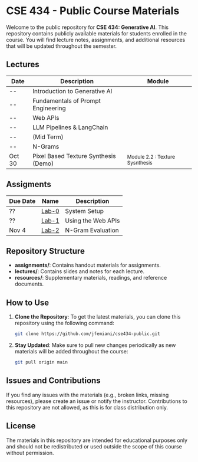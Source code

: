 # CSE 434 - Public Course Materials

Welcome to the public repository for **CSE 434: Generative AI**. This repository contains publicly available materials for students enrolled in the course. You will find lecture notes, assignments, and additional resources that will be updated throughout the semester.

## Lectures

| Date | Description | Module|
|-|-|-|
| -- |  Introduction to Generative AI| 
| -- |  Fundamentals of Prompt Engineering|
| -- |  Web APIs|
| -- |  LLM Pipelines & LangChain |
| -- | (Mid Term)
| -- |  N-Grams|
| Oct 30 | Pixel Based Texture Synthesis (Demo)| <small>Module 2.2 : Texture Sysnthesis</small> |




## Assigments
| Due Date | Name | Description |
|-|-|-|
|?? | [Lab-0](assignments/lab-0/lab-0.md) | System Setup |
|?? | [Lab-1](assignments/lab-1/lab-1.ipynb) | Using the Web APIs|
|Nov 4 | [Lab-2](assignments/lab-2/lab-2.ipynb)| N-Gram Evaluation|




## Repository Structure
- **assignments/**: Contains handout materials for assignments.
- **lectures/**: Contains slides and notes for each lecture.
- **resources/**: Supplementary materials, readings, and reference documents.

## How to Use

1. **Clone the Repository**: To get the latest materials, you can clone this repository using the following command:
    ```bash
    git clone https://github.com/jfemiani/cse434-public.git
    ```

2. **Stay Updated**: Make sure to pull new changes periodically as new materials will be added throughout the course:
    ```bash
    git pull origin main
    ```


## Issues and Contributions

If you find any issues with the materials (e.g., broken links, missing resources), please create an issue or notify the instructor. Contributions to this repository are not allowed, as this is for class distribution only.

## License

The materials in this repository are intended for educational purposes only and should not be redistributed or used outside the scope of this course without permission.

